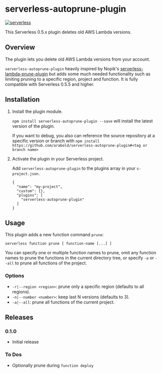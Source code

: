 # serverless-autoprune-plugin

[![serverless](http://public.serverless.com/badges/v3.svg)](http://www.serverless.com)

This Serverless 0.5.x plugin deletes old AWS Lambda versions.


## Overview
The plugin lets you delete old AWS Lambda versions from your account.

`serverless-autoprune-plugin` heavily inspired by Nopik's 
[serverless-lambda-prune-plugin](https://github.com/Nopik/serverless-lambda-prune-plugin)
but adds some much needed functionality such as limiting pruning to a specific region, project and function.
It is fully compatible with Serverless 0.5.5 and higher.


## Installation

1. Install the plugin module.

   `npm install serverless-autoprune-plugin --save` will install the latest version of the plugin.

   If you want to debug, you also can reference the source repository at a specific version or branch
   with `npm install https://github.com/arabold/serverless-autoprune-plugin#<tag or branch name>`

2. Activate the plugin in your Serverless project.

   Add `serverless-autoprune-plugin` to the plugins array in your `s-project.json`.
   ```
   {
     "name": "my-project",
     "custom": {},
     "plugins": [
       "serverless-autoprune-plugin"
     ]
   }
   ```


## Usage

This plugin adds a new function command `prune`:
```
serverless function prune [ function-name [...] ]
```

You can specify one or multiple function names to prune, omit any function names to prune the
functions in the current directory tree, or specify `-a` or `--all` to prune all functions of the project.

### Options

* `-r|--region <region>`: prune only a specific region (defaults to all regions).
* `-n|--number <number>`: keep last N versions (defaults to 3).
* `-a|--all`: prune all functions of the current project.


## Releases

### 0.1.0
* Initial release

### To Dos
* Optionally prune during `function deploy`
